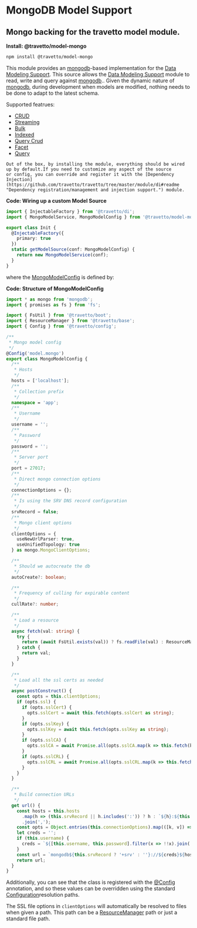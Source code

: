<!-- This file was generated by the framweork and should not be modified directly -->
<!-- Please modify https://github.com/travetto/travetto/tree/master/module/model-mongo/doc.ts and execute "npm run docs" to rebuild -->
# MongoDB Model Support
## Mongo backing for the travetto model module.

**Install: @travetto/model-mongo**
```bash
npm install @travetto/model-mongo
```

This module provides an [mongodb](https://mongodb.com)-based implementation for the [Data Modeling Support](https://github.com/travetto/travetto/tree/master/module/model#readme "Datastore abstraction for core operations.").  This source allows the [Data Modeling Support](https://github.com/travetto/travetto/tree/master/module/model#readme "Datastore abstraction for core operations.") module to read, write and query against [mongodb](https://mongodb.com).. Given the dynamic nature of [mongodb](https://mongodb.com), during development when models are modified, nothing needs to be done to adapt to the latest schema.

Supported featrues:
   
   *  [CRUD](https://github.com/travetto/travetto/tree/master/module/model/src/service/crud.ts#L10)
   *  [Streaming](https://github.com/travetto/travetto/tree/master/module/model/src/service/stream.ts#L1)
   *  [Bulk](https://github.com/travetto/travetto/tree/master/module/model/src/service/bulk.ts#L19)
   *  [Indexed](https://github.com/travetto/travetto/tree/master/module/model/src/service/indexed.ts#L10)
   *  [Query Crud](https://github.com/travetto/travetto/tree/master/module/model-query/src/service/crud.ts#L11)
   *  [Facet](https://github.com/travetto/travetto/tree/master/module/model-query/src/service/facet.ts#L12)
   *  [Query](https://github.com/travetto/travetto/tree/master/module/model-query/src/service/query.ts#L10)

    Out of the box, by installing the module, everything should be wired up by default.If you need to customize any aspect of the source 
    or config, you can override and register it with the [Dependency Injection](https://github.com/travetto/travetto/tree/master/module/di#readme "Dependency registration/management and injection support.") module.

    
**Code: Wiring up a custom Model Source**
```typescript
import { InjectableFactory } from '@travetto/di';
import { MongoModelService, MongoModelConfig } from '@travetto/model-mongo';

export class Init {
  @InjectableFactory({
    primary: true
  })
  static getModelSource(conf: MongoModelConfig) {
    return new MongoModelService(conf);
  }
}
```

  where the [MongoModelConfig](https://github.com/travetto/travetto/tree/master/module/model-mongo/src/config.ts#L12) is defined by:

  
**Code: Structure of MongoModelConfig**
```typescript
import * as mongo from 'mongodb';
import { promises as fs } from 'fs';

import { FsUtil } from '@travetto/boot';
import { ResourceManager } from '@travetto/base';
import { Config } from '@travetto/config';

/**
 * Mongo model config
 */
@Config('model.mongo')
export class MongoModelConfig {
  /**
   * Hosts
   */
  hosts = ['localhost'];
  /**
   * Collection prefix
   */
  namespace = 'app';
  /**
   * Username
   */
  username = '';
  /**
   * Password
   */
  password = '';
  /**
   * Server port
   */
  port = 27017;
  /**
   * Direct mongo connection options
   */
  connectionOptions = {};
  /**
   * Is using the SRV DNS record configuration
   */
  srvRecord = false;
  /**
   * Mongo client options
   */
  clientOptions = {
    useNewUrlParser: true,
    useUnifiedTopology: true
  } as mongo.MongoClientOptions;

  /**
   * Should we autocreate the db
   */
  autoCreate?: boolean;

  /**
   * Frequency of culling for expirable content
   */
  cullRate?: number;

  /**
   * Load a resource
   */
  async fetch(val: string) {
    try {
      return (await FsUtil.exists(val)) ? fs.readFile(val) : ResourceManager.read(val);
    } catch {
      return val;
    }
  }

  /**
   * Load all the ssl certs as needed
   */
  async postConstruct() {
    const opts = this.clientOptions;
    if (opts.ssl) {
      if (opts.sslCert) {
        opts.sslCert = await this.fetch(opts.sslCert as string);
      }
      if (opts.sslKey) {
        opts.sslKey = await this.fetch(opts.sslKey as string);
      }
      if (opts.sslCA) {
        opts.sslCA = await Promise.all(opts.sslCA.map(k => this.fetch(k as string)));
      }
      if (opts.sslCRL) {
        opts.sslCRL = await Promise.all(opts.sslCRL.map(k => this.fetch(k as string)));
      }
    }
  }

  /**
   * Build connection URLs
   */
  get url() {
    const hosts = this.hosts
      .map(h => (this.srvRecord || h.includes(':')) ? h : `${h}:${this.port}`)
      .join(',');
    const opts = Object.entries(this.connectionOptions).map(([k, v]) => `${k}=${v}`).join('&');
    let creds = '';
    if (this.username) {
      creds = `${[this.username, this.password].filter(x => !!x).join(':')}@`;
    }
    const url = `mongodb${this.srvRecord ? '+srv' : ''}://${creds}${hosts}/${this.namespace}?${opts}`;
    return url;
  }
}
```

  Additionally, you can see that the class is registered with the [@Config](https://github.com/travetto/travetto/tree/master/module/config/src/decorator.ts#L10) annotation, and so these values can be overridden using the 
  standard [Configuration](https://github.com/travetto/travetto/tree/master/module/config#readme "Environment-aware config management using yaml files")resolution paths. 
  

The SSL file options in `clientOptions` will automatically be resolved to files when given a path.  This path can be a [ResourceManager](https://github.com/travetto/travetto/tree/master/module/base/src/resource.ts#L14) path or just a standard file path.
